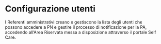 # Configurazione utenti

I Referenti amministrativi creano e gestiscono la lista degli utenti che possono accedere a PN e gestire il processo di notificazione per la PA, accedendo all’Area Riservata messa a disposizione attraverso il portale Self Care.
